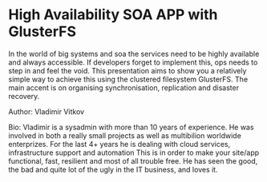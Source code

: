 High Availability SOA APP with GlusterFS
========================================
In the world of big systems and soa the services need to be highly available and always accessible. If developers forget to implement this, ops needs to step in and feel the void. This presentation aims to show you a relatively simple way to achieve this using the clustered filesystem GlusterFS. The main accent is on organising synchronisation, replication and disaster recovery.

Author: Vladimir Vitkov

Bio: Vladimir is a sysadmin with more than 10 years of experience. He was involved in both a really small projects as well as multibilion worldwide enterprizes. For the last 4+ years he is dealing with cloud services, infrastructure support and automation This is in order to make your site/app functional, fast, resilient and most of all trouble free. He has seen the good, the bad and quite lot of the ugly in the IT business, and loves it.

